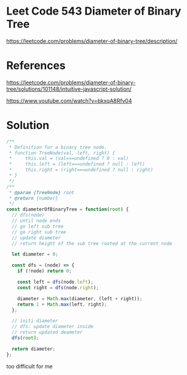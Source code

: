 # Leet Code 543 Diameter of Binary Tree
https://leetcode.com/problems/diameter-of-binary-tree/description/
# References
https://leetcode.com/problems/diameter-of-binary-tree/solutions/101148/intuitive-javascript-solution/

https://www.youtube.com/watch?v=bkxqA8Rfv04

# Solution

```javascript
/**
 * Definition for a binary tree node.
 * function TreeNode(val, left, right) {
 *     this.val = (val===undefined ? 0 : val)
 *     this.left = (left===undefined ? null : left)
 *     this.right = (right===undefined ? null : right)
 * }
 */
/**
 * @param {TreeNode} root
 * @return {number}
 */
const diameterOfBinaryTree = function(root) {
  // dfs(node)
  // until node ends
  // go left sub tree
  // go right sub tree
  // update diameter
  // return height of the sub tree rooted at the current node

  let diameter = 0;

  const dfs = (node) => {
    if (!node) return 0;

    const left = dfs(node.left);
    const right = dfs(node.right);

    diameter = Math.max(diameter, (left + right));
    return 1 + Math.max(left, right);
  };

  // initi diameter
  // dfs: update diameter inside
  // return updated deameter
  dfs(root);

  return diameter;
};
```

too difficult for me

